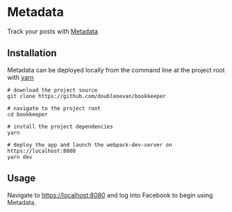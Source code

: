 # Metadata

Track your posts with <a href="https://bookkeeper.one/" target="_blank">Metadata</a>

## Installation

Metadata can be deployed locally from the command line at the project root with <a href="https://yarnpkg.com//" target="_blank">yarn</a>

```
# download the project source
git clone https://github.com/doubleoevan/bookkeeper 

# navigate to the project root
cd bookkeeper 

# install the project dependencies
yarn 

# deploy the app and launch the webpack-dev-server on https://localhost:8080
yarn dev 
```

## Usage

Navigate to <a href="https://localhost:8080" target="_blank">https://localhost:8080</a> and log into Facebook to begin using Metadata.<br/> 
